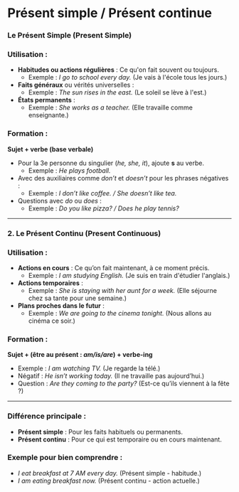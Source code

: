 # Présent simple / Présent continue

### **Le Présent Simple (Present Simple)**

### Utilisation :

- **Habitudes ou actions régulières** : Ce qu'on fait souvent ou toujours.
    - Exemple : *I go to school every day.* (Je vais à l'école tous les jours.)
- **Faits généraux** ou vérités universelles :
    - Exemple : *The sun rises in the east.* (Le soleil se lève à l'est.)
- **États permanents** :
    - Exemple : *She works as a teacher.* (Elle travaille comme enseignante.)

### Formation :

**Sujet + verbe (base verbale)**

- Pour la 3e personne du singulier (*he, she, it*), ajoute **s** au verbe.
    - Exemple : *He plays football.*
- Avec des auxiliaires comme *don’t* et *doesn’t* pour les phrases négatives :
    - Exemple : *I don’t like coffee. / She doesn’t like tea.*
- Questions avec *do* ou *does* :
    - Exemple : *Do you like pizza? / Does he play tennis?*

---

### **2. Le Présent Continu (Present Continuous)**

### Utilisation :

- **Actions en cours** : Ce qu’on fait maintenant, à ce moment précis.
    - Exemple : *I am studying English.* (Je suis en train d'étudier l'anglais.)
- **Actions temporaires** :
    - Exemple : *She is staying with her aunt for a week.* (Elle séjourne chez sa tante pour une semaine.)
- **Plans proches dans le futur** :
    - Exemple : *We are going to the cinema tonight.* (Nous allons au cinéma ce soir.)

### Formation :

**Sujet + (être au présent : *am/is/are*) + verbe-ing**

- Exemple : *I am watching TV.* (Je regarde la télé.)
- Négatif : *He isn’t working today.* (Il ne travaille pas aujourd’hui.)
- Question : *Are they coming to the party?* (Est-ce qu’ils viennent à la fête ?)

---

### **Différence principale :**

- **Présent simple** : Pour les faits habituels ou permanents.
- **Présent continu** : Pour ce qui est temporaire ou en cours maintenant.

### Exemple pour bien comprendre :

- *I eat breakfast at 7 AM every day.* (Présent simple - habitude.)
- *I am eating breakfast now.* (Présent continu - action actuelle.)